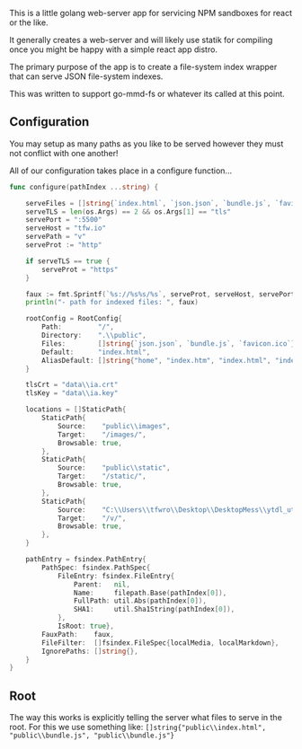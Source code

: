 This is a little golang web-server app for servicing NPM sandboxes
for react or the like.

It generally creates a web-server and will likely use statik for
compiling once you might be happy with a simple react app distro.

The primary purpose of the app is to create a file-system index
wrapper that can serve JSON file-system indexes.

This was written to support go-mmd-fs or whatever its called at this point.

Configuration
----------------

You may setup as many paths as you like to be served however
they must not conflict with one another!

All of our configuration takes place in a configure function...

```go
func configure(pathIndex ...string) {

	serveFiles = []string{`index.html`, `json.json`, `bundle.js`, `favicon.ico`}
	serveTLS = len(os.Args) == 2 && os.Args[1] == "tls"
	servePort = ":5500"
	serveHost = "tfw.io"
	servePath = "v"
	serveProt := "http"

	if serveTLS == true {
		serveProt = "https"
	}

	faux := fmt.Sprintf(`%s://%s%s/%s`, serveProt, serveHost, servePort, servePath)
	println("- path for indexed files: ", faux)

	rootConfig = RootConfig{
		Path:         "/",
		Directory:    ".\\public",
		Files:        []string{`json.json`, `bundle.js`, `favicon.ico`},
		Default:      "index.html",
		AliasDefault: []string{"home", "index.htm", "index.html", "index", "default", "default.htm"},
	}

	tlsCrt = "data\\ia.crt"
	tlsKey = "data\\ia.key"

	locations = []StaticPath{
		StaticPath{
			Source:    "public\\images",
			Target:    "/images/",
			Browsable: true,
		},
		StaticPath{
			Source:    "public\\static",
			Target:    "/static/",
			Browsable: true,
		},
		StaticPath{
			Source:    "C:\\Users\\tfwro\\Desktop\\DesktopMess\\ytdl_util-0.1.2.1-dotnet-client35-anycpu-win64\\downloads",
			Target:    "/v/",
			Browsable: true,
		},
	}

	pathEntry = fsindex.PathEntry{
		PathSpec: fsindex.PathSpec{
			FileEntry: fsindex.FileEntry{
				Parent:   nil,
				Name:     filepath.Base(pathIndex[0]),
				FullPath: util.Abs(pathIndex[0]),
				SHA1:     util.Sha1String(pathIndex[0]),
			},
			IsRoot: true},
		FauxPath:    faux,
		FileFilter:  []fsindex.FileSpec{localMedia, localMarkdown},
		IgnorePaths: []string{},
	}
}
```

Root
-------------

The way this works is explicitly telling the server what files to serve in the root.
For this we use something like: `[]string{"public\\index.html", "public\\bundle.js", "public\\bundle.js"}`

